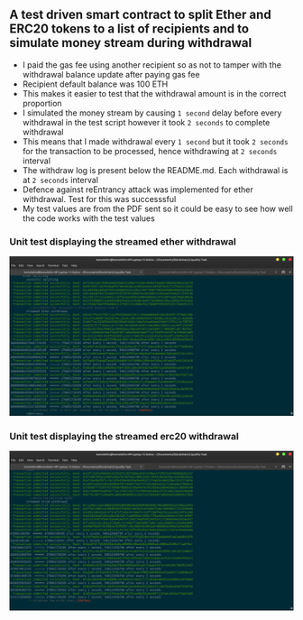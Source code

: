 ## A test driven smart contract to split Ether and ERC20 tokens to a list of recipients and to simulate money stream during withdrawal


* I paid the gas fee using another recipient so as not to tamper with the withdrawal balance update after paying gas fee
* Recipient default balance was 100 ETH
* This makes it easier to test that the withdrawal amount is in the correct proportion
* I simulated the money stream by causing `1 second` delay before every withdrawal in the test script however it took `2 seconds` to complete withdrawal
* This means that I made withdrawal every `1 second` but it took `2 seconds` for the transaction to be processed, hence withdrawing at `2 seconds` interval
* The withdraw log is present below the README.md. Each withdrawal is at `2 seconds` interval
* Defence against reEntrancy attack was implemented for ether withdrawal. Test for this was successsful
* My test values are from the PDF sent so it could be easy to see how well the code works with the test values


### Unit test displaying the streamed ether withdrawal

![ether withdrawal](./unit_test_images/streamed_ether_withdrawal.png)



### Unit test displaying the streamed erc20 withdrawal

![erc20 withdrawal](./unit_test_images/streamed_erc20_withdrawal.png)